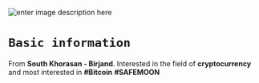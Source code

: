 

![enter image description here](https://pbs.twimg.com/profile_banners/1370324164700119042/1633200973/600x200)
# `Basic information`
From **South Khorasan - Birjand**.
Interested in the field of **cryptocurrency** and most interested in **#Bitcoin** **#SAFEMOON**

